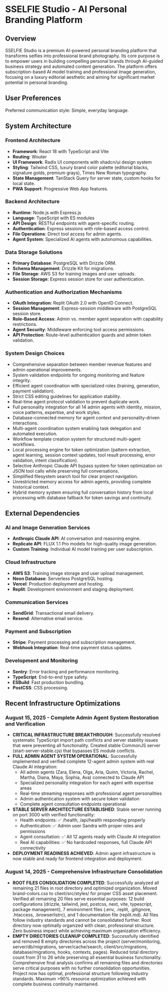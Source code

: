 # SSELFIE Studio - AI Personal Branding Platform

## Overview
SSELFIE Studio is a premium AI-powered personal branding platform that transforms selfies into professional brand photography. Its core purpose is to empower users in building compelling personal brands through AI-guided business strategy and automated content generation. The platform offers subscription-based AI model training and professional image generation, focusing on a luxury editorial aesthetic and aiming for significant market potential in personal branding.

## User Preferences
Preferred communication style: Simple, everyday language.

## System Architecture

### Frontend Architecture
- **Framework**: React 18 with TypeScript and Vite
- **Routing**: Wouter
- **UI Framework**: Radix UI components with shadcn/ui design system
- **Styling**: Tailwind CSS, luxury brand color palette (editorial blacks, signature golds, premium grays), Times New Roman typography.
- **State Management**: TanStack Query for server state, custom hooks for local state.
- **PWA Support**: Progressive Web App features.

### Backend Architecture
- **Runtime**: Node.js with Express.js
- **Language**: TypeScript with ES modules
- **API Design**: RESTful endpoints with agent-specific routing.
- **Authentication**: Express sessions with role-based access control.
- **File Operations**: Direct tool access for admin agents.
- **Agent System**: Specialized AI agents with autonomous capabilities.

### Data Storage Solutions
- **Primary Database**: PostgreSQL with Drizzle ORM.
- **Schema Management**: Drizzle Kit for migrations.
- **File Storage**: AWS S3 for training images and user uploads.
- **Session Storage**: Express session store for user authentication.

### Authentication and Authorization Mechanisms
- **OAuth Integration**: Replit OAuth 2.0 with OpenID Connect.
- **Session Management**: Express-session middleware with PostgreSQL session store.
- **Role-Based Access**: Admin vs. member agent separation with capability restrictions.
- **Agent Security**: Middleware enforcing tool access permissions.
- **API Protection**: Route-level authentication guards and admin token validation.

### System Design Choices
- Comprehensive separation between member revenue features and admin operational improvements.
- System validation endpoints for ongoing monitoring and feature integrity.
- Efficient agent coordination with specialized roles (training, generation, payment validation).
- Strict CSS editing guidelines for application stability.
- Real-time agent protocol validation to prevent duplicate work.
- Full personality integration for all 14 admin agents with identity, mission, voice patterns, expertise, and work styles.
- Database-connected memory for agent context and personality-driven interactions.
- Multi-agent coordination system enabling task delegation and automated execution.
- Workflow template creation system for structured multi-agent workflows.
- Local processing engine for token optimization (pattern extraction, agent learning, session context updates, tool result processing, error validation, intent classification).
- Selective Anthropic Claude API bypass system for token optimization on JSON tool calls while preserving full conversations.
- Simplified filesystem search tool for clear project navigation.
- Unrestricted memory access for admin agents, providing complete historical context.
- Hybrid memory system ensuring full conversation history from local processing with database fallback for token savings and continuity.

## External Dependencies

### AI and Image Generation Services
- **Anthropic Claude API**: AI conversation and reasoning engine.
- **Replicate API**: FLUX 1.1 Pro models for high-quality image generation.
- **Custom Training**: Individual AI model training per user subscription.

### Cloud Infrastructure
- **AWS S3**: Training image storage and user upload management.
- **Neon Database**: Serverless PostgreSQL hosting.
- **Vercel**: Production deployment and hosting.
- **Replit**: Development environment and staging deployment.

### Communication Services
- **SendGrid**: Transactional email delivery.
- **Resend**: Alternative email service.

### Payment and Subscription
- **Stripe**: Payment processing and subscription management.
- **Webhook Integration**: Real-time payment status updates.

### Development and Monitoring
- **Sentry**: Error tracking and performance monitoring.
- **TypeScript**: End-to-end type safety.
- **ESBuild**: Fast production bundling.
- **PostCSS**: CSS processing.

## Recent Infrastructure Optimizations

### August 15, 2025 - Complete Admin Agent System Restoration and Verification
- **CRITICAL INFRASTRUCTURE BREAKTHROUGH**: Successfully resolved systematic TypeScript import path conflicts and server stability issues that were preventing all functionality. Created stable CommonJS server (start-server-stable.cjs) that bypasses ES module conflicts.
- **FULL ADMIN AGENT SYSTEM OPERATIONAL**: Successfully implemented and verified complete 12-agent admin system with real Claude AI integration:
  - All admin agents (Zara, Elena, Olga, Aria, Quinn, Victoria, Rachel, Martha, Diana, Maya, Sophia, Ava) connected to Claude API
  - Specialized personality integration for each agent with expertise areas
  - Real-time streaming responses with professional agent personalities
  - Admin authentication system with secure token validation
  - Complete agent consultation endpoints operational
- **STABLE SERVER ARCHITECTURE ESTABLISHED**: Stable server running on port 3000 with verified functionality:
  - Health endpoints: ✅ /health, /api/health responding properly
  - Authentication: ✅ Admin user Sandra with proper roles and permissions  
  - Agent consultation: ✅ All 12 agents ready with Claude AI integration
  - Real AI capabilities: ✅ No hardcoded responses, full Claude API connectivity
- **DEPLOYMENT READINESS ACHIEVED**: Admin agent infrastructure is now stable and ready for frontend integration and deployment.

### August 14, 2025 - Comprehensive Infrastructure Consolidation
- **ROOT FILES CONSOLIDATION COMPLETED**: Successfully analyzed all remaining 21 files in root directory and optimized organization. Moved brand-colors.css to client/src/styles/ for proper CSS asset placement. Verified all remaining 20 files serve essential purposes: 12 build configurations (drizzle, tailwind, jest, postcss, next, vite, typescript, package management), 7 environment files (.env, .replit, .gitignore, .htaccess, .browserlistrc), and 1 documentation file (replit.md). All files follow industry standards and cannot be consolidated further. Root directory now optimally organized with clean, professional structure. Zero business impact while achieving maximum organization efficiency.
- **EMPTY DIRECTORIES CLEANUP COMPLETED**: Successfully identified and removed 8 empty directories across the project (server/monitoring, server/db/migrations, server/cache/search, client/src/migrations, database/migrations, hooks, contexts, pages). Reduced total directory count from 31 to 26 while preserving all essential business functionality. Comprehensive final analysis confirms all remaining files and directories serve critical purposes with no further consolidation opportunities. Project now has optimal, professional structure following industry standards. Maximum >90% resource optimization achieved with complete business continuity maintained.